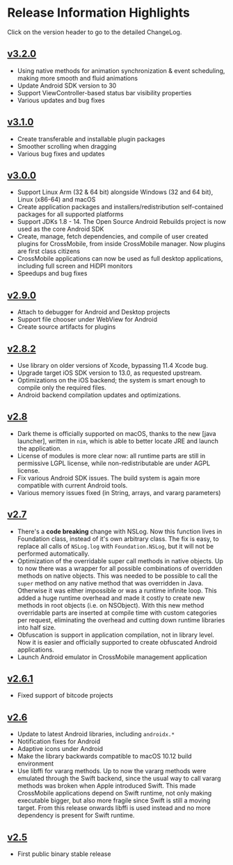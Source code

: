 # Release Information Highlights

Click on the version header to go to the detailed ChangeLog.

## [v3.2.0]

- Using native methods for animation synchronization & event scheduling, making more smooth and fluid animations
- Update Android SDK version to 30
- Support ViewController-based status bar visibility properties
- Various updates and bug fixes

## [v3.1.0]

- Create transferable and installable plugin packages
- Smoother scrolling when dragging
- Various bug fixes and updates

## [v3.0.0]

- Support Linux Arm (32 & 64 bit) alongside Windows (32 and 64 bit), Linux (x86-64) and macOS
- Create application packages and installers/redistribution self-contained packages for all supported platforms
- Support JDKs 1.8 - 14. The Open Source Android Rebuilds project is now used as
    the core Android SDK 
- Create, manage, fetch dependencies, and compile of user created plugins for CrossMobile, from inside CrossMobile
    manager. Now plugins are first class citizens
- CrossMobile applications can now be used as full desktop applications, including full screen and HiDPI monitors
- Speedups and bug fixes

## [v2.9.0]

- Attach to debugger for Android and Desktop projects
- Support file chooser under WebView for Android
- Create source artifacts for plugins

## [v2.8.2]

- Use library on older versions of Xcode, bypassing 11.4 Xcode bug.
- Upgrade target iOS SDK version to 13.0, as requested upstream.
- Optimizations on the iOS backend; the system is smart enough to compile only the required files.
- Android backend compilation updates and optimizations.

## [v2.8]

- Dark theme is officially supported on macOS, thanks to the new [java launcher], written in `nim`, which is able to better locate JRE and launch the application.
- License of modules is more clear now: all runtime parts are still in permissive LGPL license, while non-redistributable are under AGPL license.
- Fix various Android SDK issues. The build system is again more compatible with current Android tools.
- Various memory issues fixed (in String, arrays, and vararg parameters)

## [v2.7]

-  There's a **code breaking** change with NSLog. Now this function lives in Foundation class, instead of it's own arbitrary class. The fix is easy, to replace all calls of `NSLog.log` with `Foundation.NSLog`, but it will not be performed automatically.
- Optimization of the overridable super call methods in native objects. Up to now there was a wrapper for all possible combinations of overridden methods on native objects. This was needed to be possible to call the `super` method on any native method that was overridden in Java. Otherwise it was either impossible or was a runtime infinite loop. This added a huge runtime overhead and made it costly to create new methods in root objects (i.e. on NSObject). With this new method overridable parts are inserted at compile time with custom categories per request, eliminating the overhead and cutting down runtime libraries into half size.
- Obfuscation is support in application compilation, not in library level. Now it is easier and officially supported to create obfuscated Android applications.
- Launch Android emulator in CrossMobile management application 

## [v2.6.1]
- Fixed support of bitcode projects

## [v2.6]
- Update to latest Android libraries, including `androidx.*`
- Notification fixes for Android
- Adaptive icons under Android
- Make the library backwards compatible to macOS 10.12 build environment
- Use libffi for vararg methods. Up to now the vararg methods were emulated through the Swift backend, since the usual way to call vararg methods was broken when Apple introduced Swift. This made CrossMobile applications depend on Swift runtime, not only making executable bigger, but also more fragile since Swift is still a moving target. From this release onwards libffi is used instead and no more dependency is present for Swift runtime. 

## [v2.5]
- First public binary stable release

[v3.2.0]: https://github.com/crossmob/CrossMobile/blob/master/CHANGELOG.md#v320
[v3.1.0]: https://github.com/crossmob/CrossMobile/blob/master/CHANGELOG.md#v310
[v3.0.0]: https://github.com/crossmob/CrossMobile/blob/master/CHANGELOG.md#v300
[v2.9.0]: https://github.com/crossmob/CrossMobile/blob/master/CHANGELOG.md#v290
[v2.8.2]: https://github.com/crossmob/CrossMobile/blob/master/CHANGELOG.md#v282
[v2.8]: https://github.com/crossmob/CrossMobile/blob/master/CHANGELOG.md#v28
[v2.7]: https://github.com/crossmob/CrossMobile/blob/master/CHANGELOG.md#v27
[v2.6.1]: https://github.com/crossmob/CrossMobile/blob/master/CHANGELOG.md#v261
[v2.6]: https://github.com/crossmob/CrossMobile/blob/master/CHANGELOG.md#v26
[v2.5]: https://github.com/crossmob/CrossMobile/blob/master/CHANGELOG.md#v25
[javalauncher]: https://github.com/teras/javalauncher
